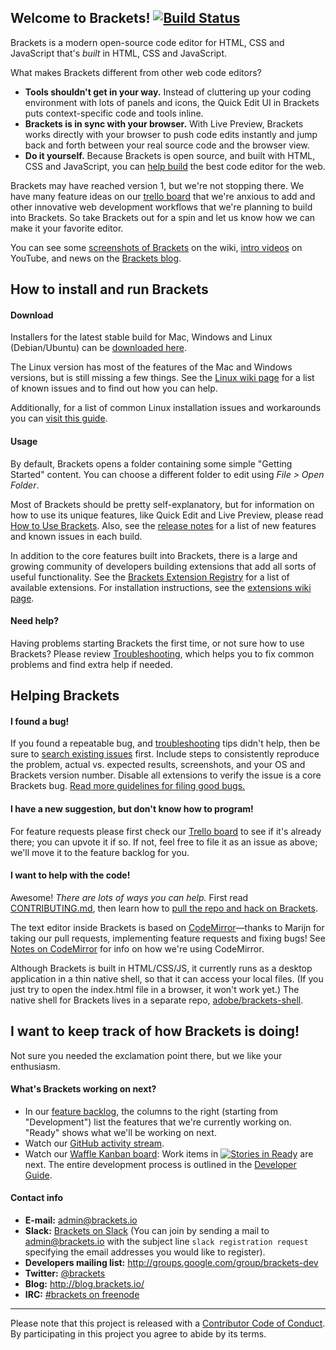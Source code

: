 Welcome to Brackets! [![Build Status](https://travis-ci.org/adobe/brackets.svg?branch=master)](https://travis-ci.org/adobe/brackets)
-------------------

Brackets is a modern open-source code editor for HTML, CSS
and JavaScript that's *built* in HTML, CSS and JavaScript. 

What makes Brackets different from other web code editors?

* **Tools shouldn't get in your way.** Instead of cluttering up your coding
environment with lots of panels and icons, the Quick Edit UI in Brackets puts 
context-specific code and tools inline.
* **Brackets is in sync with your browser.** With Live Preview, Brackets
works directly with your browser to push code edits instantly and jump
back and forth between your real source code and the browser view.
* **Do it yourself.** Because Brackets is open source, and built with HTML, CSS
and JavaScript, you can [help build](https://github.com/adobe/brackets/blob/master/CONTRIBUTING.md) the best code editor for the web.

Brackets may have reached version 1, but we're not stopping there. We have many feature ideas on our
[trello board](http://bit.ly/BracketsTrelloBoard) that we're anxious to add and other
innovative web development workflows that we're planning to build into Brackets. 
So take Brackets out for a spin and let us know how we can make it your favorite editor. 

You can see some 
[screenshots of Brackets](https://github.com/adobe/brackets/wiki/Brackets-Screenshots)
on the wiki, [intro videos](http://www.youtube.com/user/CodeBrackets) on YouTube, and news on the [Brackets blog](http://blog.brackets.io/).

How to install and run Brackets
-------------------------------
#### Download

Installers for the latest stable build for Mac, Windows and Linux (Debian/Ubuntu) can be [downloaded here](http://brackets.io/).

The Linux version has most of the features of the Mac and Windows versions, but
is still missing a few things. See the [Linux wiki page](https://github.com/adobe/brackets/wiki/Linux-Version)
for a list of known issues and to find out how you can help.

Additionally, for a list of common Linux installation issues and workarounds you can [visit this guide](https://github.com/adobe/brackets/wiki/Brackets-Linux-Guide).


#### Usage

By default, Brackets opens a folder containing some simple "Getting Started" content.
You can choose a different folder to edit using *File > Open Folder*.

Most of Brackets should be pretty self-explanatory, but for information on how
to use its unique features, like Quick Edit and Live Preview, please read
[How to Use Brackets](http://github.com/adobe/brackets/wiki/How-to-Use-Brackets). 
Also, see the [release notes](http://github.com/adobe/brackets/wiki/Release-Notes)
for a list of new features and known issues in each build.

In addition to the core features built into Brackets, there is a large and growing
community of developers building extensions that add all sorts of useful functionality.
See the [Brackets Extension Registry](https://registry.brackets.io/)
for a list of available extensions. For installation instructions,
see the [extensions wiki page](https://github.com/adobe/brackets/wiki/Brackets-Extensions).

#### Need help?

Having problems starting Brackets the first time, or not sure how to use Brackets?  Please 
review [Troubleshooting](https://github.com/adobe/brackets/wiki/Troubleshooting), which helps 
you to fix common problems and find extra help if needed.

Helping Brackets
----------------

#### I found a bug!

If you found a repeatable bug, and [troubleshooting](https://github.com/adobe/brackets/wiki/Troubleshooting) 
tips didn't help, then be sure to [search existing issues](https://github.com/adobe/brackets/issues) first.
Include steps to consistently reproduce the problem, actual vs. expected results, screenshots, and your OS and
Brackets version number. Disable all extensions to verify the issue is a core Brackets bug.
[Read more guidelines for filing good bugs.](https://github.com/adobe/brackets/wiki/How-to-Report-an-Issue)


#### I have a new suggestion, but don't know how to program!

For feature requests please first check our [Trello board](http://bit.ly/BracketsBacklog) to
see if it's already there; you can upvote it if so. If not, feel free to file it as an issue as above; we'll
move it to the feature backlog for you.


#### I want to help with the code!

Awesome! _There are lots of ways you can help._ First read 
[CONTRIBUTING.md](https://github.com/adobe/brackets/blob/master/CONTRIBUTING.md), 
then learn how to [pull the repo and hack on Brackets](https://github.com/adobe/brackets/wiki/How-to-Hack-on-Brackets).

The text editor inside Brackets is based on 
[CodeMirror](http://github.com/codemirror/CodeMirror)&mdash;thanks to Marijn for
taking our pull requests, implementing feature requests and fixing bugs! See 
[Notes on CodeMirror](https://github.com/adobe/brackets/wiki/Notes-on-CodeMirror)
for info on how we're using CodeMirror.

Although Brackets is built in HTML/CSS/JS, it currently runs as a desktop 
application in a thin native shell, so that it can access your local files.
(If you just try to open the index.html file in a browser, it won't work yet.)
The native shell for Brackets lives in a separate repo, 
[adobe/brackets-shell](https://github.com/adobe/brackets-shell/).


I want to keep track of how Brackets is doing!
----------------------------------------------

Not sure you needed the exclamation point there, but we like your enthusiasm.

#### What's Brackets working on next?

* In our [feature backlog](http://bit.ly/BracketsBacklog), the columns to the right
  (starting from "Development") list the features that we're currently working on.
  "Ready" shows what we'll be working on next.
* Watch our [GitHub activity stream](https://github.com/adobe/brackets/pulse).
* Watch our [Waffle Kanban board](https://waffle.io/adobe/brackets): Work items in [![Stories in Ready](https://badge.waffle.io/adobe/brackets.svg?label=ready&title=Ready)](http://waffle.io/adobe/brackets) are next. The entire development process is outlined in the [Developer Guide](https://github.com/adobe/brackets/wiki/Brackets-Developers-Guide).

#### Contact info

* **E-mail:** [admin@brackets.io](mailto:admin@brackets.io)
* **Slack:** [Brackets on Slack](https://brackets.slack.com) (You can join by sending a mail to [admin@brackets.io](mailto:admin@brackets.io) with the subject line `slack registration request` specifying the email addresses you would like to register).
* **Developers mailing list:** http://groups.google.com/group/brackets-dev
* **Twitter:** [@brackets](https://twitter.com/brackets)
* **Blog:** http://blog.brackets.io/
* **IRC:** [#brackets on freenode](http://webchat.freenode.net/?channels=brackets)

---

Please note that this project is released with a [Contributor Code of Conduct](https://github.com/adobe/brackets/blob/master/CODE_OF_CONDUCT.md). By participating in this project you agree to abide by its terms.
